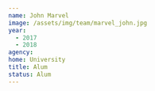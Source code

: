```yaml
---
name: John Marvel
image: /assets/img/team/marvel_john.jpg
year: 
  - 2017
  - 2018
agency:  
home: University
title: Alum
status: Alum
---
```

